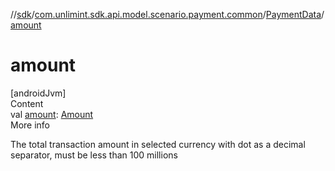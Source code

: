 //[sdk](../../../index.md)/[com.unlimint.sdk.api.model.scenario.payment.common](../index.md)/[PaymentData](index.md)/[amount](amount.md)



# amount  
[androidJvm]  
Content  
val [amount](amount.md): [Amount](../-amount/index.md)  
More info  


The total transaction amount in selected currency with dot as a decimal separator, must be less than 100 millions

  




